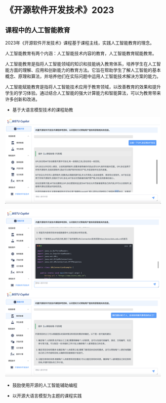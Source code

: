 # 《开源软件开发技术》2023

## 课程中的人工智能教育
2023年《开源软件开发技术》课程基于课程主线，实践人工智能教育的理念。

人工智能教育有两个内涵：人工智能技术内容的教育，人工智能教育赋能教育。

人工智能教育是指将人工智能领域的知识和技能纳入教育体系，培养学生在人工智能方面的理解、应用和创新能力的教育方法。它旨在帮助学生了解人工智能的基本概念、原理和算法，并培养他们在实际问题中运用人工智能技术解决方案的能力。

人工智能赋能教育是指将人工智能技术应用于教育领域，以改善教育的效果和提升学生的学习体验。通过结合人工智能的强大计算能力和智能算法，可以为教育带来许多创新和改进。


* 基于大语言模型技术的课程助教

![BistuCopilot 开源课助手](https://github.com/Bistu-OSSDT-2023/README/blob/main/BistuCopilot-OSSDT1.png)

![BistuCopilot 开源课助手](https://github.com/Bistu-OSSDT-2023/README/blob/main/BistuCopilot-OSSDT2.png)
![BistuCopilot 开源课助手](https://github.com/Bistu-OSSDT-2023/README/blob/main/BistuCopilot-OSSDT3.png)


* 鼓励使用开源的人工智能辅助编程




* 以开源大语言模型为主题的课程实践

